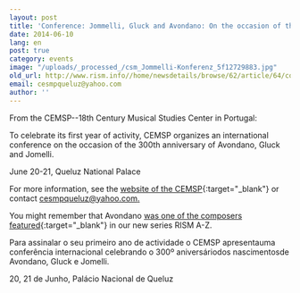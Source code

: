 ```yaml
---
layout: post
title: 'Conference: Jommelli, Gluck and Avondano: On the occasion of their 300th anniversary'
date: 2014-06-10
lang: en
post: true
category: events
image: "/uploads/_processed_/csm_Jommelli-Konferenz_5f12729883.jpg"
old_url: http://www.rism.info//home/newsdetails/browse/62/article/64/conference-jommelli-gluck-and-avondano-on-the-occasion-of-their-300th-anniversary.html
email: cesmpqueluz@yahoo.com
author: ''
---
```



From the CEMSP--18th Century Musical Studies Center in Portugal:

To celebrate its first year of activity, CEMSP organizes an international conference on the occasion of the 300th anniversary of Avondano, Gluck and Jomelli.

June 20-21, Queluz National Palace

For more information, see the [website of the CEMSP](http://cemsp.blogspot.pt/){:target="_blank"} or contact [cesmpqueluz@yahoo.com.](mailto:cesmpqueluz@yahoo.com "Opens window for sending email")



You might remember that Avondano [was one of the composers featured](http://www.rism.info/en/home/newsdetails/browse/1/article/64/rism-from-a-z-pedro-antonio-avondano.html){:target="_blank"} in our new series RISM A-Z.

Para assinalar o seu primeiro ano de actividade o CEMSP apresentauma conferência internacional celebrando o 300º aniversáriodos nascimentosde Avondano, Gluck e Jomelli.

20, 21 de Junho, Palácio Nacional de Queluz